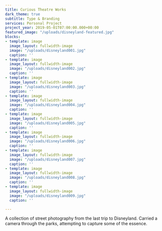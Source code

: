 ```yaml
---
title: Curious Theatre Works
dark_theme: true
subtitle: Type & Branding
services: Personal Project
project_year: 2019-05-01T07:00:00.000+00:00
featured_image: "/uploads/disneyland-featured.jpg"
blocks:
- template: image
  image_layout: fullwidth-image
  image: "/uploads/disneyland001.jpg"
  caption: ''
- template: image
  image_layout: fullwidth-image
  image: "/uploads/disneyland002.jpg"
  caption: ''
- template: image
  image_layout: fullwidth-image
  image: "/uploads/disneyland003.jpg"
  caption: ''
- template: image
  image_layout: fullwidth-image
  image: "/uploads/disneyland004.jpg"
  caption: ''
- template: image
  image_layout: fullwidth-image
  image: "/uploads/disneyland005.jpg"
  caption: ''
- template: image
  image_layout: fullwidth-image
  image: "/uploads/disneyland006.jpg"
  caption: ''
- template: image
  image_layout: fullwidth-image
  image: "/uploads/disneyland007.jpg"
  caption: ''
- template: image
  image_layout: fullwidth-image
  image: "/uploads/disneyland008.jpg"
  caption: ''
- template: image
  image_layout: fullwidth-image
  image: "/uploads/disneyland009.jpg"
  caption: ''

---
```

A collection of street photography from the last trip to Disneyland. Carried a camera through the parks, attempting to capture some of the essence.